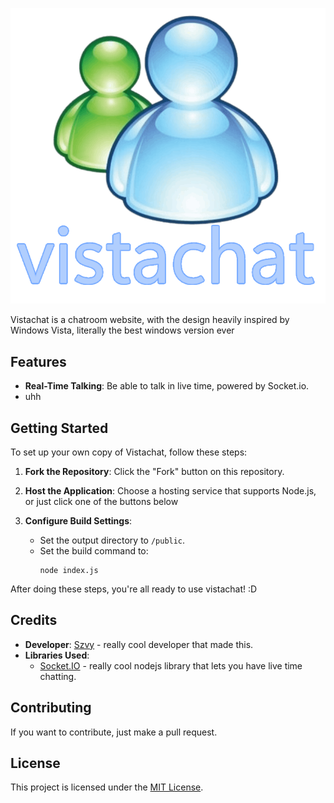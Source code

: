 ![Vistachat](public/vistachat.png)

Vistachat is a chatroom website, with the design heavily inspired by Windows Vista, literally the best windows version ever

## Features

- **Real-Time Talking**: Be able to talk in live time, powered by Socket.io.
- uhh

## Getting Started

To set up your own copy of Vistachat, follow these steps:

1. **Fork the Repository**: Click the "Fork" button on this repository.
   
2. **Host the Application**: Choose a hosting service that supports Node.js, or just click one of the buttons below
   
3. **Configure Build Settings**:
   - Set the output directory to `/public`.
   - Set the build command to:
     ```
     node index.js
     ```

After doing these steps, you're all ready to use vistachat! :D

## Credits

- **Developer**: [Szvy](https://szvy.win/) - really cool developer that made this.
- **Libraries Used**: 
  - [Socket.IO](https://socket.io/) - really cool nodejs library that lets you have live time chatting.

## Contributing

If you want to contribute, just make a pull request.

## License

This project is licensed under the [MIT License](LICENSE).
